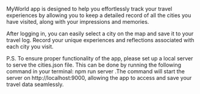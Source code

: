 MyWorld app is designed to help you effortlessly track your travel experiences by allowing you to keep a detailed record of all the cities you have visited, along with your impressions and memories.

After logging in, you can easily select a city on the map and save it to your travel log. Record your unique experiences and reflections associated with each city you visit.

P.S. To ensure proper functionality of the app, please set up a local server to serve the cities.json file. This can be done by running the following command in your terminal: npm run server .The command will start the server on http://localhost:9000, allowing the app to access and save your travel data seamlessly.

